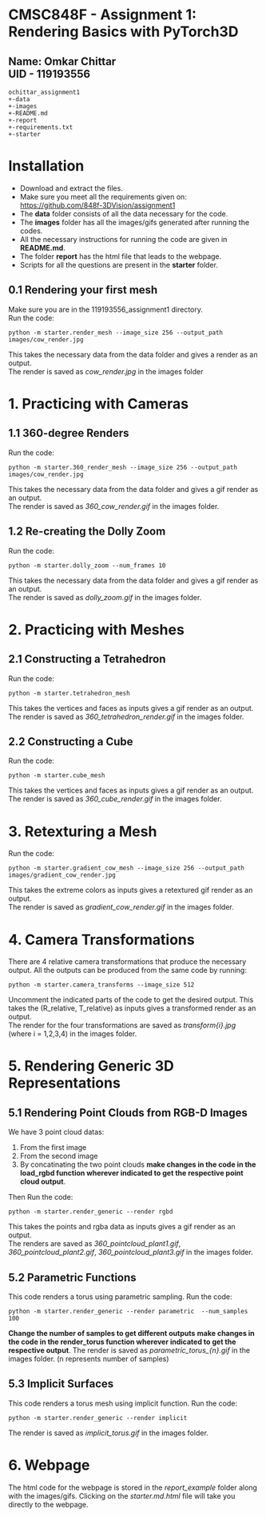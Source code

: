 CMSC848F - Assignment 1: Rendering Basics with PyTorch3D
========================
**Name: Omkar Chittar**  
**UID - 119193556**
------------------------
```text
ochittar_assignment1
+-data
+-images
+-README.md
+-report
+-requirements.txt
+-starter
```

# **Installation**

- Download and extract the files.
- Make sure you meet all the requirements given on: https://github.com/848f-3DVision/assignment1
- The **data** folder consists of all the data necessary for the code.
- The **images** folder has all the images/gifs generated after running the codes.
- All the necessary instructions for running the code are given in **README.md**.
- The folder **report** has the html file that leads to the webpage.
- Scripts for all the questions are present in the **starter** folder.

## **0.1 Rendering your first mesh**
Make sure you are in the 119193556_assignment1 directory.  
Run the code:  
   ```
 python -m starter.render_mesh --image_size 256 --output_path images/cow_render.jpg
   ```
This takes the necessary data from the data folder and gives a render as an output.  
The render is saved as *cow_render.jpg* in the images folder

# **1. Practicing with Cameras**
## **1.1 360-degree Renders**
Run the code:  
   ```
 python -m starter.360_render_mesh --image_size 256 --output_path images/cow_render.jpg
   ```
This takes the necessary data from the data folder and gives a gif render as an output.  
The render is saved as *360_cow_render.gif* in the images folder. 

## **1.2 Re-creating the Dolly Zoom**
Run the code:  
   ```
 python -m starter.dolly_zoom --num_frames 10
   ```
This takes the necessary data from the data folder and gives a gif render as an output.  
The render is saved as *dolly_zoom.gif* in the images folder. 

# **2. Practicing with Meshes**
## **2.1 Constructing a Tetrahedron**
Run the code:  
   ```
 python -m starter.tetrahedron_mesh
   ```
This takes the vertices and faces as inputs gives a gif render as an output.  
The render is saved as *360_tetrahedron_render.gif* in the images folder. 

## **2.2 Constructing a Cube**
Run the code:  
   ```
 python -m starter.cube_mesh
   ```
This takes the vertices and faces as inputs gives a gif render as an output.  
The render is saved as *360_cube_render.gif* in the images folder.  

# **3. Retexturing a Mesh**
Run the code:  
   ```
 python -m starter.gradient_cow_mesh --image_size 256 --output_path images/gradient_cow_render.jpg
   ```
This takes the extreme colors as inputs gives a retextured gif render as an output.  
The render is saved as *gradient_cow_render.gif* in the images folder. 

# **4. Camera Transformations**
There are 4 relative camera transformations that produce the necessary output. 
All the outputs can be produced from the same code by running:  
   ```
 python -m starter.camera_transforms --image_size 512
   ```
Uncomment the indicated parts of the code to get the desired output. 
This takes the (R_relative, T_relative) as inputs gives a transformed render as an output.  
The render for the four transformations are saved as *transform{i}.jpg* (where i = 1,2,3,4) in the images folder. 

# **5. Rendering Generic 3D Representations**
## **5.1 Rendering Point Clouds from RGB-D Images**
We have 3 point cloud datas:  
1. From the first image
2. From the second image
3. By concatinating the two point clouds
 **make changes in the code in the load_rgbd function wherever indicated to get the respective point cloud output**. 

Then Run the code:  
   ```
 python -m starter.render_generic --render rgbd
   ```
This takes the points and rgba data as inputs gives a gif render as an output.  
The renders are saved as *360_pointcloud_plant1.gif*, *360_pointcloud_plant2.gif*, *360_pointcloud_plant3.gif* in the images folder. 

## **5.2 Parametric Functions**
This code renders a torus using parametric sampling.
Run the code:  
   ```
 python -m starter.render_generic --render parametric  --num_samples 100
   ```
**Change the number of samples to get different outputs**
**make changes in the code in the render_torus function wherever indicated to get the respective output**. 
The render is saved as *parametric_torus_{n}.gif* in the images folder. (n represents number of samples)

## **5.3 Implicit Surfaces**
This code renders a torus mesh using implicit function.
Run the code:  
   ```
 python -m starter.render_generic --render implicit 
   ``` 
The render is saved as *implicit_torus.gif* in the images folder.

# **6. Webpage**
The html code for the webpage is stored in the *report_example* folder along with the images/gifs.
Clicking on the *starter.md.html* file will take you directly to the webpage.
